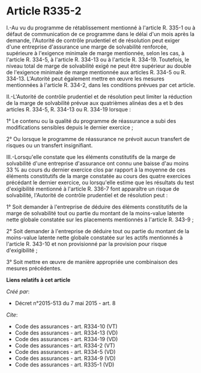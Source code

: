 # Article R335-2

I.-Au vu du programme de rétablissement mentionné à l'article R. 335-1 ou à défaut de communication de ce programme dans le
délai d'un mois après la demande, l'Autorité de contrôle prudentiel et de résolution peut exiger d'une entreprise d'assurance
une marge de solvabilité renforcée, supérieure à l'exigence minimale de marge mentionnée, selon les cas, à l'article R.
334-5, à l'article R. 334-13 ou à l'article R. 334-19. Toutefois, le niveau total de marge de solvabilité exigé ne peut être
supérieur au double de l'exigence minimale de marge mentionnée aux articles R. 334-5 ou R. 334-13. L'Autorité peut également
mettre en œuvre les mesures mentionnées à l'article R. 334-2, dans les conditions prévues par cet article. 

II.-L'Autorité de contrôle prudentiel et de résolution peut limiter la réduction de la marge de solvabilité prévue aux
quatrièmes alinéas des a et b des articles R. 334-5, R. 334-13 ou R. 334-19 lorsque : 

1° Le contenu ou la qualité du programme de réassurance a subi des modifications sensibles depuis le dernier exercice ; 

2° Ou lorsque le programme de réassurance ne prévoit aucun transfert de risques ou un transfert insignifiant. 

III.-Lorsqu'elle constate que les éléments constitutifs de la marge de solvabilité d'une entreprise d'assurance ont connu une
baisse d'au moins 33 % au cours du dernier exercice clos par rapport à la moyenne de ces éléments constitutifs de la marge
constatée au cours des quatre exercices précédant le dernier exercice, ou lorsqu'elle estime que les résultats du test
d'exigibilité mentionné à l'article R. 336-7 font apparaître un risque de solvabilité, l'Autorité de contrôle prudentiel et
de résolution peut : 

1° Soit demander à l'entreprise de déduire des éléments constitutifs de la marge de solvabilité tout ou partie du montant de
la moins-value latente nette globale constatée sur les placements mentionnés à l'article R. 343-9 ; 

2° Soit demander à l'entreprise de déduire tout ou partie du montant de la moins-value latente nette globale constatée sur
les actifs mentionnés à l'article R. 343-10 et non provisionné par la provision pour risque d'exigibilité ; 

3° Soit mettre en œuvre de manière appropriée une combinaison des mesures précédentes.

**Liens relatifs à cet article**

_Créé par_:

  - Décret n°2015-513 du 7 mai 2015 - art. 8

_Cite_:

  - Code des assurances - art. R334-10 (VT)
  - Code des assurances - art. R334-13 (VD)
  - Code des assurances - art. R334-19 (VD)
  - Code des assurances - art. R334-2 (VT)
  - Code des assurances - art. R334-5 (VD)
  - Code des assurances - art. R334-9 (VD)
  - Code des assurances - art. R335-1 (VD)
